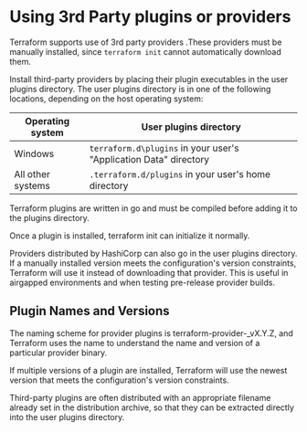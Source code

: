# Using 3rd Party plugins or providers

 Terraform supports use of 3rd party providers .These providers must be manually installed, since `terraform init` cannot automatically download them.

 Install third-party providers by placing their plugin executables in the user plugins directory. The user plugins directory is in one of the following locations, depending on the host operating system:

| Operating system  | User plugins directory |
|-------------------|------------------------|
| Windows           | `terraform.d\plugins` in your user's "Application Data" directory |
| All other systems | `.terraform.d/plugins` in your user's home directory |

Terraform plugins are written in go and must be compiled before adding it to the plugins directory.

Once a plugin is installed, terraform init can initialize it normally.

Providers distributed by HashiCorp can also go in the user plugins directory. If a manually installed version meets the configuration's version constraints, Terraform will use it instead of downloading that provider. This is useful in airgapped environments and when testing pre-release provider builds.

## Plugin Names and Versions

The naming scheme for provider plugins is terraform-provider-<NAME>_vX.Y.Z, and Terraform uses the name to understand the name and version of a particular provider binary.

If multiple versions of a plugin are installed, Terraform will use the newest version that meets the configuration's version constraints.

Third-party plugins are often distributed with an appropriate filename already set in the distribution archive, so that they can be extracted directly into the user plugins directory.